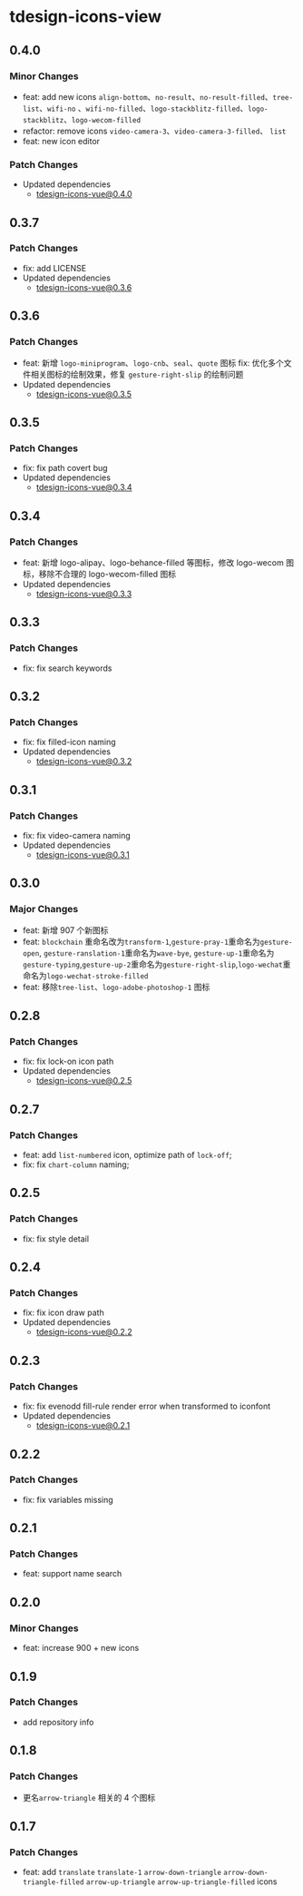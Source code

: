 # tdesign-icons-view

## 0.4.0

### Minor Changes

- feat: add new icons `align-bottom`、`no-result`、`no-result-filled`、`tree-list`、`wifi-no` 、`wifi-no-filled`、`logo-stackblitz-filled`、`logo-stackblitz`、`logo-wecom-filled`
- refactor: remove icons `video-camera-3`、`video-camera-3-filled`、 `list`
- feat: new icon editor

### Patch Changes

- Updated dependencies
  - tdesign-icons-vue@0.4.0

## 0.3.7

### Patch Changes

- fix: add LICENSE
- Updated dependencies
  - tdesign-icons-vue@0.3.6

## 0.3.6

### Patch Changes

- feat: 新增 `logo-miniprogram`、`logo-cnb`、`seal`、`quote` 图标
  fix: 优化多个文件相关图标的绘制效果，修复 `gesture-right-slip` 的绘制问题
- Updated dependencies
  - tdesign-icons-vue@0.3.5

## 0.3.5

### Patch Changes

- fix: fix path covert bug
- Updated dependencies
  - tdesign-icons-vue@0.3.4

## 0.3.4

### Patch Changes

- feat: 新增 logo-alipay、logo-behance-filled 等图标，修改 logo-wecom 图标，移除不合理的 logo-wecom-filled 图标
- Updated dependencies
  - tdesign-icons-vue@0.3.3

## 0.3.3

### Patch Changes

- fix: fix search keywords

## 0.3.2

### Patch Changes

- fix: fix filled-icon naming
- Updated dependencies
  - tdesign-icons-vue@0.3.2

## 0.3.1

### Patch Changes

- fix: fix video-camera naming
- Updated dependencies
  - tdesign-icons-vue@0.3.1

## 0.3.0

### Major Changes

- feat: 新增 907 个新图标
- feat: `blockchain` 重命名改为`transform-1`,`gesture-pray-1`重命名为`gesture-open`,
  `gesture-ranslation-1`重命名为`wave-bye`, `gesture-up-1`重命名为`gesture-typing`,`gesture-up-2`重命名为`gesture-right-slip`,`logo-wechat`重命名为`logo-wechat-stroke-filled`
- feat: 移除`tree-list`、`logo-adobe-photoshop-1` 图标

## 0.2.8

### Patch Changes

- fix: fix lock-on icon path
- Updated dependencies
  - tdesign-icons-vue@0.2.5

## 0.2.7

### Patch Changes

- feat: add `list-numbered` icon, optimize path of `lock-off`;
- fix: fix `chart-column` naming;

## 0.2.5

### Patch Changes

- fix: fix style detail

## 0.2.4

### Patch Changes

- fix: fix icon draw path
- Updated dependencies
  - tdesign-icons-vue@0.2.2

## 0.2.3

### Patch Changes

- fix: fix evenodd fill-rule render error when transformed to iconfont
- Updated dependencies
  - tdesign-icons-vue@0.2.1

## 0.2.2

### Patch Changes

- fix: fix variables missing

## 0.2.1

### Patch Changes

- feat: support name search

## 0.2.0

### Minor Changes

- feat: increase 900 + new icons

## 0.1.9

### Patch Changes

- add repository info

## 0.1.8

### Patch Changes

- 更名`arrow-triangle` 相关的 4 个图标

## 0.1.7

### Patch Changes

- feat: add `translate` `translate-1` `arrow-down-triangle` `arrow-down-triangle-filled` `arrow-up-triangle` `arrow-up-triangle-filled` icons
